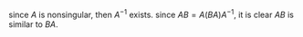 since $A$ is nonsingular, then $A^{-1}$ exists. since $AB=A(BA)A^{-1}$, it is clear $AB$ is similar to $BA$.